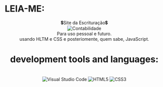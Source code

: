 # LEIA-ME:

<div align="center">
 💲Site da Escrituração💲 

<br> 
<div align="center">
    <img src="https://th.bing.com/th/id/OIG._cA2vr5E9jz4KP5YYXFH?w=270&h=270&c=6&r=0&o=5&pid=ImgGn" alt="Contabilidade">
    <br>
    Para uso pessoal e futuro. <br>
    usando HLTM e CSS e posteriomente, quem sabe, JavaScript.

<br>

# development tools and languages:

<div style="display: inline_block"><br/>
    <img align="center" alt="Visual Studio Code" src="https://img.shields.io/badge/Visual_Studio_Code-0078D4?style=for-the-badge&logo=visual%20studio%20code&logoColor=white" />
    <img align="center" alt="HTML5" src="https://img.shields.io/badge/HTML5-E34F26?style=for-the-badge&logo=html5&logoColor=white" />
    <img align="center" alt="CSS3" src="https://img.shields.io/badge/CSS3-1572B6?style=for-the-badge&logo=css3&logoColor=white" />


